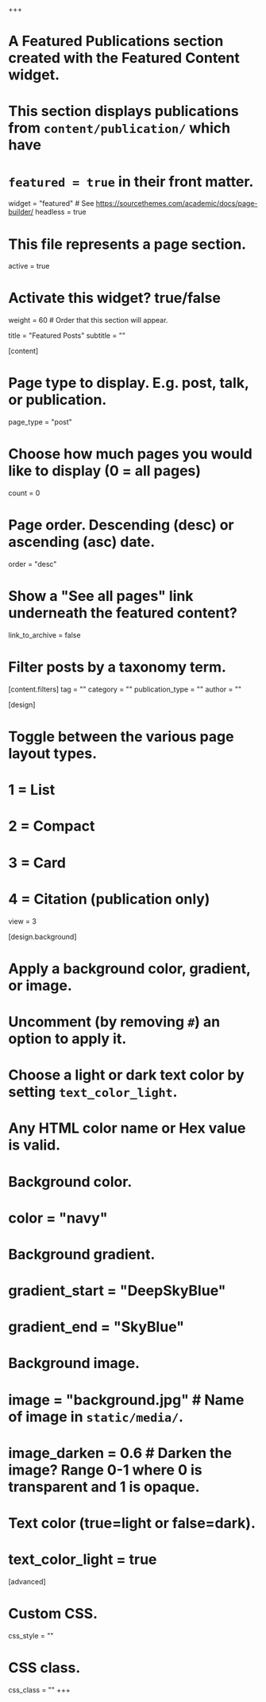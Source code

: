 +++
# A Featured Publications section created with the Featured Content widget.

# This section displays publications from `content/publication/` which have
# `featured = true` in their front matter.


widget = "featured" # See https://sourcethemes.com/academic/docs/page-builder/
headless = true  
# This file represents a page section.
active = true
# Activate this widget? true/false
weight = 60  # Order that this section will appear.

title = "Featured Posts"
subtitle = ""


[content]
  # Page type to display. E.g. post, talk, or publication.
 
page_type = "post"

  # Choose how much pages you would like to display (0 = all pages)
 
 count = 0

  
# Page order. Descending (desc) or ascending (asc) date.

  order = "desc"

  
# Show a "See all pages" link underneath the featured content?
 
 link_to_archive = false
 # Filter posts by a taxonomy term.

  [content.filters]
    tag = ""
    category = ""
    publication_type = ""
    author = ""
  
[design]
  
# Toggle between the various page layout types.
 
 #   1 = List
  #   2 = Compact
  #   3 = Card
  #  4 = Citation (publication only)

  view = 3
  
[design.background]
 
 # Apply a background color, gradient, or image.
  #   Uncomment (by removing `#`) an option to apply it.
  
#   Choose a light or dark text color by setting `text_color_light`.
  #   Any HTML color name or Hex value is valid.
  

  # Background color.
  # color = "navy"
  
  # Background gradient.
  # gradient_start = "DeepSkyBlue"
  # gradient_end = "SkyBlue"
  
 
 # Background image.
  # image = "background.jpg"  # Name of image in `static/media/`.
 
 # image_darken = 0.6  # Darken the image? Range 0-1 where 0 is transparent and 1 is opaque.

  # Text color (true=light or false=dark).
 
 # text_color_light = true  
  
[advanced]
 # Custom CSS. 
 css_style = ""
 
 # CSS class.
 css_class = ""
+++
